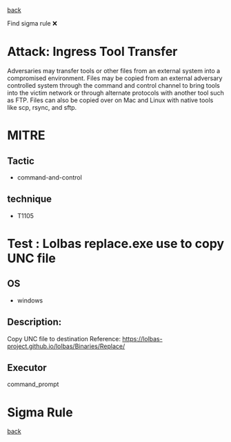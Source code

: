 
[back](../index.md)

Find sigma rule :x: 

# Attack: Ingress Tool Transfer 

Adversaries may transfer tools or other files from an external system into a compromised environment. Files may be copied from an external adversary controlled system through the command and control channel to bring tools into the victim network or through alternate protocols with another tool such as FTP. Files can also be copied over on Mac and Linux with native tools like scp, rsync, and sftp.

# MITRE
## Tactic
  - command-and-control


## technique
  - T1105


# Test : Lolbas replace.exe use to copy UNC file
## OS
  - windows


## Description:
Copy UNC file to destination
Reference: https://lolbas-project.github.io/lolbas/Binaries/Replace/


## Executor
command_prompt

# Sigma Rule


[back](../index.md)
